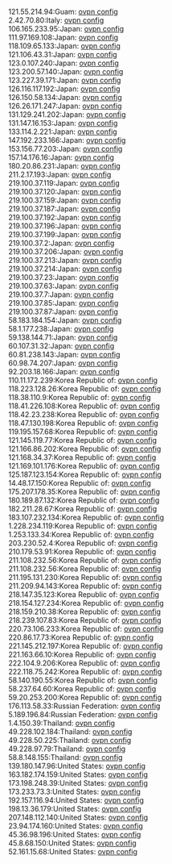 121.55.214.94:Guam: [ovpn config](vpn/121_55_214_94.ovpn)  
2.42.70.80:Italy: [ovpn config](vpn/2_42_70_80.ovpn)  
106.165.233.95:Japan: [ovpn config](vpn/106_165_233_95.ovpn)  
111.97.169.108:Japan: [ovpn config](vpn/111_97_169_108.ovpn)  
118.109.65.133:Japan: [ovpn config](vpn/118_109_65_133.ovpn)  
121.106.43.31:Japan: [ovpn config](vpn/121_106_43_31.ovpn)  
123.0.107.240:Japan: [ovpn config](vpn/123_0_107_240.ovpn)  
123.200.57.140:Japan: [ovpn config](vpn/123_200_57_140.ovpn)  
123.227.39.171:Japan: [ovpn config](vpn/123_227_39_171.ovpn)  
126.116.117.192:Japan: [ovpn config](vpn/126_116_117_192.ovpn)  
126.150.58.134:Japan: [ovpn config](vpn/126_150_58_134.ovpn)  
126.26.171.247:Japan: [ovpn config](vpn/126_26_171_247.ovpn)  
131.129.241.202:Japan: [ovpn config](vpn/131_129_241_202.ovpn)  
131.147.16.153:Japan: [ovpn config](vpn/131_147_16_153.ovpn)  
133.114.2.221:Japan: [ovpn config](vpn/133_114_2_221.ovpn)  
147.192.233.166:Japan: [ovpn config](vpn/147_192_233_166.ovpn)  
153.156.77.203:Japan: [ovpn config](vpn/153_156_77_203.ovpn)  
157.14.176.16:Japan: [ovpn config](vpn/157_14_176_16.ovpn)  
180.20.86.231:Japan: [ovpn config](vpn/180_20_86_231.ovpn)  
211.2.17.193:Japan: [ovpn config](vpn/211_2_17_193.ovpn)  
219.100.37.119:Japan: [ovpn config](vpn/219_100_37_119.ovpn)  
219.100.37.120:Japan: [ovpn config](vpn/219_100_37_120.ovpn)  
219.100.37.159:Japan: [ovpn config](vpn/219_100_37_159.ovpn)  
219.100.37.187:Japan: [ovpn config](vpn/219_100_37_187.ovpn)  
219.100.37.192:Japan: [ovpn config](vpn/219_100_37_192.ovpn)  
219.100.37.196:Japan: [ovpn config](vpn/219_100_37_196.ovpn)  
219.100.37.199:Japan: [ovpn config](vpn/219_100_37_199.ovpn)  
219.100.37.2:Japan: [ovpn config](vpn/219_100_37_2.ovpn)  
219.100.37.206:Japan: [ovpn config](vpn/219_100_37_206.ovpn)  
219.100.37.213:Japan: [ovpn config](vpn/219_100_37_213.ovpn)  
219.100.37.214:Japan: [ovpn config](vpn/219_100_37_214.ovpn)  
219.100.37.23:Japan: [ovpn config](vpn/219_100_37_23.ovpn)  
219.100.37.63:Japan: [ovpn config](vpn/219_100_37_63.ovpn)  
219.100.37.7:Japan: [ovpn config](vpn/219_100_37_7.ovpn)  
219.100.37.85:Japan: [ovpn config](vpn/219_100_37_85.ovpn)  
219.100.37.87:Japan: [ovpn config](vpn/219_100_37_87.ovpn)  
58.183.184.154:Japan: [ovpn config](vpn/58_183_184_154.ovpn)  
58.1.177.238:Japan: [ovpn config](vpn/58_1_177_238.ovpn)  
59.138.144.71:Japan: [ovpn config](vpn/59_138_144_71.ovpn)  
60.107.31.32:Japan: [ovpn config](vpn/60_107_31_32.ovpn)  
60.81.238.143:Japan: [ovpn config](vpn/60_81_238_143.ovpn)  
60.98.74.207:Japan: [ovpn config](vpn/60_98_74_207.ovpn)  
92.203.18.166:Japan: [ovpn config](vpn/92_203_18_166.ovpn)  
110.11.172.239:Korea Republic of: [ovpn config](vpn/110_11_172_239.ovpn)  
118.223.128.26:Korea Republic of: [ovpn config](vpn/118_223_128_26.ovpn)  
118.38.110.9:Korea Republic of: [ovpn config](vpn/118_38_110_9.ovpn)  
118.41.226.108:Korea Republic of: [ovpn config](vpn/118_41_226_108.ovpn)  
118.42.23.238:Korea Republic of: [ovpn config](vpn/118_42_23_238.ovpn)  
118.47.130.198:Korea Republic of: [ovpn config](vpn/118_47_130_198.ovpn)  
119.195.157.68:Korea Republic of: [ovpn config](vpn/119_195_157_68.ovpn)  
121.145.119.77:Korea Republic of: [ovpn config](vpn/121_145_119_77.ovpn)  
121.166.86.202:Korea Republic of: [ovpn config](vpn/121_166_86_202.ovpn)  
121.168.34.37:Korea Republic of: [ovpn config](vpn/121_168_34_37.ovpn)  
121.169.101.176:Korea Republic of: [ovpn config](vpn/121_169_101_176.ovpn)  
125.187.123.154:Korea Republic of: [ovpn config](vpn/125_187_123_154.ovpn)  
14.48.17.150:Korea Republic of: [ovpn config](vpn/14_48_17_150.ovpn)  
175.207.178.35:Korea Republic of: [ovpn config](vpn/175_207_178_35.ovpn)  
180.189.87.132:Korea Republic of: [ovpn config](vpn/180_189_87_132.ovpn)  
182.211.28.67:Korea Republic of: [ovpn config](vpn/182_211_28_67.ovpn)  
183.107.232.134:Korea Republic of: [ovpn config](vpn/183_107_232_134.ovpn)  
1.228.234.119:Korea Republic of: [ovpn config](vpn/1_228_234_119.ovpn)  
1.253.133.34:Korea Republic of: [ovpn config](vpn/1_253_133_34.ovpn)  
203.230.52.4:Korea Republic of: [ovpn config](vpn/203_230_52_4.ovpn)  
210.179.53.91:Korea Republic of: [ovpn config](vpn/210_179_53_91.ovpn)  
211.108.232.56:Korea Republic of: [ovpn config](vpn/211_108_232_56.ovpn)  
211.108.232.56:Korea Republic of: [ovpn config](vpn/211_108_232_56.ovpn)  
211.195.131.230:Korea Republic of: [ovpn config](vpn/211_195_131_230.ovpn)  
211.209.94.143:Korea Republic of: [ovpn config](vpn/211_209_94_143.ovpn)  
218.147.35.123:Korea Republic of: [ovpn config](vpn/218_147_35_123.ovpn)  
218.154.127.234:Korea Republic of: [ovpn config](vpn/218_154_127_234.ovpn)  
218.159.210.38:Korea Republic of: [ovpn config](vpn/218_159_210_38.ovpn)  
218.239.107.83:Korea Republic of: [ovpn config](vpn/218_239_107_83.ovpn)  
220.73.106.233:Korea Republic of: [ovpn config](vpn/220_73_106_233.ovpn)  
220.86.17.73:Korea Republic of: [ovpn config](vpn/220_86_17_73.ovpn)  
221.145.212.197:Korea Republic of: [ovpn config](vpn/221_145_212_197.ovpn)  
221.163.66.10:Korea Republic of: [ovpn config](vpn/221_163_66_10.ovpn)  
222.104.9.206:Korea Republic of: [ovpn config](vpn/222_104_9_206.ovpn)  
222.118.75.242:Korea Republic of: [ovpn config](vpn/222_118_75_242.ovpn)  
58.140.190.55:Korea Republic of: [ovpn config](vpn/58_140_190_55.ovpn)  
58.237.64.60:Korea Republic of: [ovpn config](vpn/58_237_64_60.ovpn)  
59.20.253.200:Korea Republic of: [ovpn config](vpn/59_20_253_200.ovpn)  
176.113.58.33:Russian Federation: [ovpn config](vpn/176_113_58_33.ovpn)  
5.189.196.84:Russian Federation: [ovpn config](vpn/5_189_196_84.ovpn)  
1.4.150.39:Thailand: [ovpn config](vpn/1_4_150_39.ovpn)  
49.228.102.184:Thailand: [ovpn config](vpn/49_228_102_184.ovpn)  
49.228.50.225:Thailand: [ovpn config](vpn/49_228_50_225.ovpn)  
49.228.97.79:Thailand: [ovpn config](vpn/49_228_97_79.ovpn)  
58.8.148.155:Thailand: [ovpn config](vpn/58_8_148_155.ovpn)  
139.180.147.96:United States: [ovpn config](vpn/139_180_147_96.ovpn)  
163.182.174.159:United States: [ovpn config](vpn/163_182_174_159.ovpn)  
173.198.248.39:United States: [ovpn config](vpn/173_198_248_39.ovpn)  
173.233.73.3:United States: [ovpn config](vpn/173_233_73_3.ovpn)  
192.157.116.94:United States: [ovpn config](vpn/192_157_116_94.ovpn)  
198.13.36.179:United States: [ovpn config](vpn/198_13_36_179.ovpn)  
207.148.112.140:United States: [ovpn config](vpn/207_148_112_140.ovpn)  
23.94.174.160:United States: [ovpn config](vpn/23_94_174_160.ovpn)  
45.36.98.196:United States: [ovpn config](vpn/45_36_98_196.ovpn)  
45.8.68.150:United States: [ovpn config](vpn/45_8_68_150.ovpn)  
52.161.15.68:United States: [ovpn config](vpn/52_161_15_68.ovpn)  
